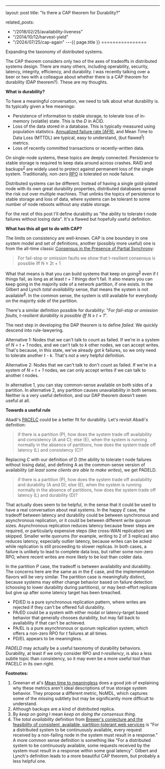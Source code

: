 ---
layout: post
title: "Is there a CAP theorem for Durability?"


related_posts:
  - "/2018/02/25/availability-liveness"
  - "/2014/10/12/harvest-yield"
  - "/2024/07/25/cap-again"
---{{ page.title }}
================

<p class="meta">Expanding the taxonomy of distributed systems.</p>

The CAP theorem considers only two of the axes of tradeoffs in distributed systems design. There are many others, including operability, security, latency, integrity, efficiency, and durability. I was recently talking over a beer or two with a colleague about whether there is a CAP theorem for durability (DAP theorem?). These are my thoughts.

**What is durability?**

To have a meaningful conversation, we need to talk about what durability is. Its typically given a few meanings:

 * Persistence of information to stable storage, to tolerate loss of in-memory (volatile) state. This is the *D* in ACID.
 * Loss of the data stored in a database. This is typically measured using population statistics. [Annualized failure rate (AFR)](https://en.wikipedia.org/wiki/Annualized_failure_rate), and Mean Time to Data Loss (MTTDL) are typical, easy to understand, (but flawed<sup>[1](#foot1)</sup>) metrics.
 * Loss of recently committed transactions or recently-written data.

On single-node systems, these topics are deeply connected. Persistence to stable storage is required to keep data around across crashes. RAID and backups<sup>[2](#foot2)</sup> are widely used to protect against permanent loss of the single system. Traditionally, non-zero [RPO](https://en.wikipedia.org/wiki/Recovery_point_objective) is tolerated on node failure.

Distributed systems can be different. Instead of having a single gold-plated node with its own great durability properties, distributed databases spread the risk out over multiple machines. That unlinks the topics of persistence to stable storage and loss of data, where systems can be tolerant to some number of node reboots without any stable storage.

For the rest of this post I'll define durability as "the ability to tolerate t node failures without losing data". It's a flawed but hopefully useful definition.

**What has this all got to do with CAP?**

The limits on consistency are well-known. CAP is one boundary in one system model and set of definitions, another (possibly more useful) one is from the all-time classic [Consensus in the Presence of Partial Synchrony](http://groups.csail.mit.edu/tds/papers/Lynch/jacm88.pdf):

> For fail-stop or omission faults we show that t-resilient consensus is possible iff N &ge; 2t + 1

What that means is that you can build systems that keep on going<sup>[3](#foot3)</sup> even if *t* things fail, as long as at least *t + 1* things don't fail. It also means you can keep going in the majority side of a network partition, if one exists. In the Gilbert and Lynch *total availability* sense, that means the system is not available<sup>[4](#foot4)</sup>. In the common sense, the system is still available for everybody on the majority side of the partition.

There's a similar definition possible for durability: "*For fail-stop or omission faults, t-resilient durability is possible iff N &ge; t + 1*".

The next step in developing the DAP theorem is to define *failed*. We quickly descend into rule-lawyering.

Alternative 1: Nodes that we can't talk to count as failed. If we're in a system of *N = t + 1* nodes, and we can't talk to *k* other nodes, we can accept writes. That's because, in this state, we've already got *k* failures, so we only need to tolerate another *t - k*. That's not a very helpful definition.

Alternative 2: Nodes that we can't talk to don't count as failed. If we're in a system of *N = t + 1* nodes, we can only accept writes if we can talk to another *t* nodes.

In alternative 1, you can stay common-sense available on both sides of a partition. In alternative 2, any partition causes unavailability in both senses. Neither is a very useful definition, and our DAP theorem doesn't seem useful at all.

**Towards a useful rule**

Abadi's [PACELC](http://cs-www.cs.yale.edu/homes/dna/papers/abadi-pacelc.pdf) could be a better fit for durability. Let's revisit Abadi's definition:

>  if there is a partition (P), how does the system trade off availability and consistency (A and C); else (E), when the system is running normally in the absence of partitions, how does the system trade off latency (L) and consistency (C)?

Replacing C with our definition of D (the ability to tolerate t node failures without losing data), and defining A as the common-sense version of availability (*at least some clients are able to make writes*), we get PADELD.

>  if there is a partition (P), how does the system trade off availability and durability (A and D); else (E), when the system is running normally in the absence of partitions, how does the system trade off latency (L) and durability (D)?

That actually does seem to be helpful, in the sense that it could be used to have a real conversation about real systems. In the happy *E* case, the tradeoff between latency and durability could be between synchronous and asynchronous replication, or it could be between different write quorum sizes. Asynchronous replication reduces latency because fewer steps are required, or particularly expensive steps (like cross-WAN replication) are skipped. Smaller write quorums (for example, writing to 2 of 3 replicas) also reduces latency, especially outlier latency, because writes can be acked while replication is still proceeding to slower replicas. In both cases, a failure is unlikely to lead to complete data loss, but rather some non-zero RPO, where recent writes are more likely to be lost than colder data.

In the partition *P* case, the tradeoff is between availability and durability. The concerns here are the same as in the *E* case, and the implementation flavors will be very similar. The partition case is meaningfully distinct, because systems may either change behavior based on failure detection (choosing to lower durability during partitions), or may best-effort replicate but give up after some latency target has been breached.

 * PD/ED is a pure synchronous replication pattern, where writes are rejected if they can't be offered full durability.
 * PA/ED could be a system with either modal or latency-target based behavior that generally chooses durability, but may fall back to availability if that can't be achieved.
 * PA/EL is a pure asynchronous or quorum replication system, which offers a non-zero RPO for *t* failures at all times.
 * PD/EL appears to be meaningless.

*PADELD* may actually be a useful taxonomy of durability behaviors. Durability, at least if we only consider RPO and *t-resiliency*, is also a less subtle topic than consistency, so it may even be a more useful tool than PACELC in its own right.

**Footnotes:**

 1. <a name="foot1"></a> Greenan et al's [Mean time to meaningless](http://web.eecs.utk.edu/~plank/plank/papers/Hot-Storage-2010.pdf) does a good job of explaining why these metrics aren't ideal descriptions of true storage system behavior. They propose a different metric, NoMDL, which captures some of the missing subtlety but may be significantly more difficult to understand.
 2. <a name="foot2"></a> Although backups are a kind of distributed replica.
 3. <a name="foot3"></a> By *keep on going* I mean *keep on doing the consensus thing*.
 4. <a name="foot4"></a> The *total availability* definition from [Brewer's conjecture and the feasibility of consistent, available, partition-tolerant web services](http://dl.acm.org/citation.cfm?id=564601&CFID=716755369&CFTOKEN=66839118) is "For a distributed system to be continuously available, every request received by a non-failing node in the system must result in a response." A more common sense definition is something like "For a distributed system to be continuously available, some requests received by the system must result in a response within some goal latency". Gilbert and Lynch's definition leads to a more beautiful CAP theorem, but probably a less helpful one.